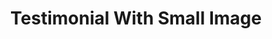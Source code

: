 ---
title: Testimonial With Small Image
component: "testimonials"
seo:
  page_title:
  meta_description:
  featured_image: /uploads/featured-image.jpg
  featured_image_alt:
html_example:
  - |
    <section class="testimonial--small-image wrapper-lg grid gap-lg" aria-labelledby="testimonial-heading">
      <div class="grid-12 grid-3-md">
        <picture>
          <source sizes="100vw" srcset="" type="image/avif">

          <source sizes="100vw" srcset="" type="image/webp">

          <source sizes="100vw" srcset="" type="image/jpg">

          <img src="https://source.unsplash.com/random/400x300?space" alt="" width="1800" height="600">
        </picture>
      </div>
      <div class="grid-12 grid-9-md text-color-white">
        <div class="flow">
          <img src="//localhost:1313/uploads/Insight-Logo-White.png" alt="Insight Creative, Inc. logo" class="testimonial--small-image__logo dim" width="200" height="100">
          <p>"Butcher next level readymade narwhal. Whatever pork belly mustache pork belly meditation bicycle rights readymade, tumblr microdosing mustache kickstarter."</p>
          <div>
            <span class="text-color-primary">Max Conversion</span><br>
            <span class="text-style-slub">SEO Expert</span>
          </div>
        </div>
      </div>
    </section>
css_example:
  - |
    .hero--split-hero {
      position: relative;
      height: 70vh; 
      max-height: 500px;
      overflow: hidden;
    }

    .hero--split-hero .hero__content {
      margin: auto 0;
    }

    .hero--split-hero .hero__image {
      position: relative;
    }

    .hero--split-hero .hero__image img {
      position: absolute;
      aspect-ratio: 1/1;
      width: 100%;
      height: 100%;
      object-fit: cover;
    }

    .hero--split-hero svg {
      position: absolute;
      top: 0;
      fill: $primary-color;
    }
---